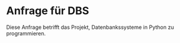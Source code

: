 # Anfrage für DBS

Diese Anfrage betrifft das Projekt, Datenbankssysteme in Python zu programmieren.





